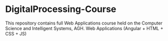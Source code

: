 # DigitalProcessing-Course
This repository contains full Web Applications course held on the Computer Science and Intelligent Systems, AGH.
Web Applications (Angular + HTML + CSS + JS)
